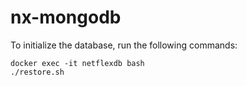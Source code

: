 # nx-mongodb

To initialize the database, run the following commands:

    docker exec -it netflexdb bash
    ./restore.sh